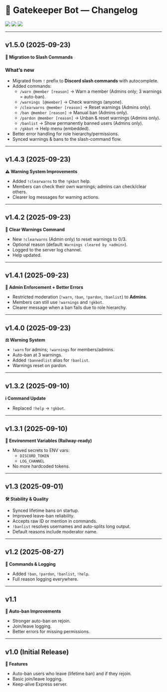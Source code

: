 # 📜 Gatekeeper Bot — Changelog

<p align="left">
  <img src="https://img.shields.io/badge/version-v1.5.0-blue?style=for-the-badge" />
  <img src="https://img.shields.io/badge/status-stable-brightgreen?style=for-the-badge" />
  <img src="https://img.shields.io/badge/license-MIT-lightgrey?style=for-the-badge" />
</p>

---

## v1.5.0 (2025-09-23)  
**🚀 Migration to Slash Commands**

### What’s new
- Migrated from `!` prefix to **Discord slash commands** with autocomplete.
- Added commands:
  - `/warn @member [reason]` → Warn a member (Admins only; 3 warnings = auto-ban).
  - `/warnings [@member]` → Check warnings (anyone).
  - `/clearwarns @member [reason]` → Reset warnings (Admins only).
  - `/ban @member [reason]` → Manual ban (Admins only).
  - `/pardon @member [reason]` → Unban & reset warnings (Admins only).
  - `/banlist` → Show permanently banned users (Admins only).
  - `/gkbot` → Help menu (embedded).
- Better error handling for role hierarchy/permissions.
- Synced warnings & bans to the slash-command flow.

---

## v1.4.3 (2025-09-23)  
**⚠️ Warning System Improvements**
- Added `!clearwarns` to the `!gkbot` help.
- Members can check their own warnings; admins can check/clear others.
- Clearer log messages for warning actions.

---

## v1.4.2 (2025-09-23)  
**🧹 Clear Warnings Command**
- New `!clearwarns` (Admin only) to reset warnings to 0/3.
- Optional reason (default: `Warnings cleared by <admin>`).
- Logged to the server log channel.
- Help updated.

---

## v1.4.1 (2025-09-23)  
**🔐 Admin Enforcement + Better Errors**
- Restricted moderation (`!warn`, `!ban`, `!pardon`, `!banlist`) to **Admins**.
- Members can still use `!warnings` and `!gkbot`.
- Clearer message when a ban fails due to role hierarchy.

---

## v1.4.0 (2025-09-23)  
**⚖️ Warning System**
- `!warn` for admins; `!warnings` for members/admins.
- Auto-ban at 3 warnings.
- Added `!bannedlist` alias for `!banlist`.
- Warnings reset on pardon.

---

## v1.3.2 (2025-09-10)  
**ℹ️ Command Update**
- Replaced `!help` → `!gkbot`.

---

## v1.3.1 (2025-09-10)  
**🔧 Environment Variables (Railway-ready)**
- Moved secrets to ENV vars:
  - `DISCORD_TOKEN`
  - `LOG_CHANNEL`
- No more hardcoded tokens.

---

## v1.3 (2025-09-01)  
**🛠 Stability & Quality**
- Synced lifetime bans on startup.
- Improved leave-ban reliability.
- Accepts raw ID or mention in commands.
- `!banlist` resolves usernames and auto-splits long output.
- Default reasons include moderator name.

---

## v1.2 (2025-08-27)  
**📜 Commands & Logging**
- Added `!ban`, `!pardon`, `!banlist`, `!help`.
- Full reason logging everywhere.

---

## v1.1  
**🔄 Auto-ban Improvements**
- Stronger auto-ban on rejoin.
- Join/leave logging.
- Better errors for missing permissions.

---

## v1.0 (Initial Release)  
**🎉 Features**
- Auto-ban users who leave (lifetime ban) and if they rejoin.
- Basic join/leave logging.
- Keep-alive Express server.
